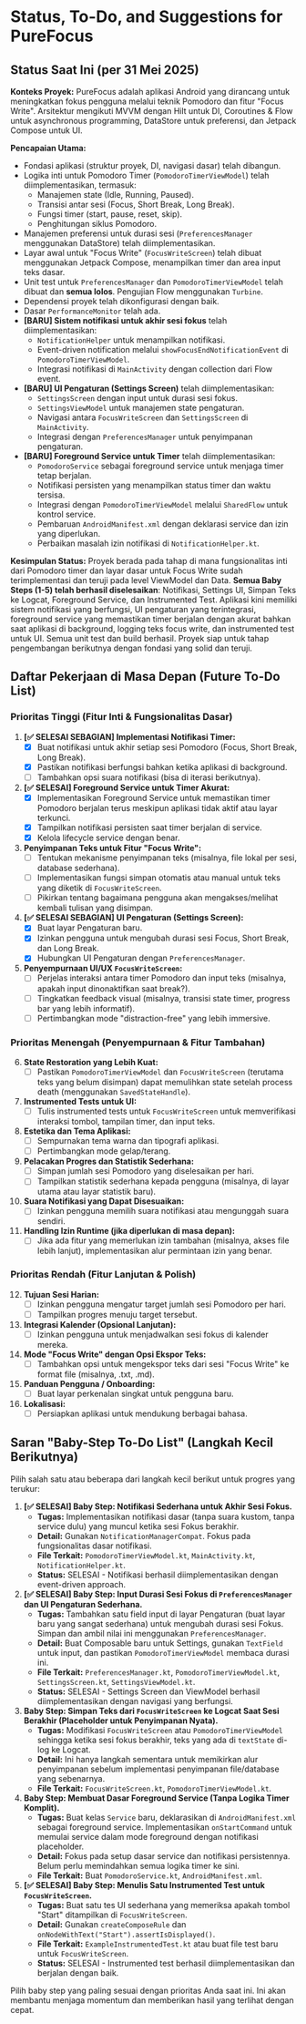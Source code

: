 # Status, To-Do, and Suggestions for PureFocus

## Status Saat Ini (per 31 Mei 2025)

**Konteks Proyek:** PureFocus adalah aplikasi Android yang dirancang untuk meningkatkan fokus pengguna melalui teknik Pomodoro dan fitur "Focus Write". Arsitektur mengikuti MVVM dengan Hilt untuk DI, Coroutines & Flow untuk asynchronous programming, DataStore untuk preferensi, dan Jetpack Compose untuk UI.

**Pencapaian Utama:**
* Fondasi aplikasi (struktur proyek, DI, navigasi dasar) telah dibangun.
* Logika inti untuk Pomodoro Timer (`PomodoroTimerViewModel`) telah diimplementasikan, termasuk:
    * Manajemen state (Idle, Running, Paused).
    * Transisi antar sesi (Focus, Short Break, Long Break).
    * Fungsi timer (start, pause, reset, skip).
    * Penghitungan siklus Pomodoro.
* Manajemen preferensi untuk durasi sesi (`PreferencesManager` menggunakan DataStore) telah diimplementasikan.
* Layar awal untuk "Focus Write" (`FocusWriteScreen`) telah dibuat menggunakan Jetpack Compose, menampilkan timer dan area input teks dasar.
* Unit test untuk `PreferencesManager` dan `PomodoroTimerViewModel` telah dibuat dan **semua lolos**. Pengujian Flow menggunakan `Turbine`.
* Dependensi proyek telah dikonfigurasi dengan baik.
* Dasar `PerformanceMonitor` telah ada.
* **[BARU] Sistem notifikasi untuk akhir sesi fokus** telah diimplementasikan:
    * `NotificationHelper` untuk menampilkan notifikasi.
    * Event-driven notification melalui `showFocusEndNotificationEvent` di `PomodoroTimerViewModel`.
    * Integrasi notifikasi di `MainActivity` dengan collection dari Flow event.
* **[BARU] UI Pengaturan (Settings Screen)** telah diimplementasikan:
    * `SettingsScreen` dengan input untuk durasi sesi fokus.
    * `SettingsViewModel` untuk manajemen state pengaturan.
    * Navigasi antara `FocusWriteScreen` dan `SettingsScreen` di `MainActivity`.
    * Integrasi dengan `PreferencesManager` untuk penyimpanan pengaturan.
* **[BARU] Foreground Service untuk Timer** telah diimplementasikan:
    * `PomodoroService` sebagai foreground service untuk menjaga timer tetap berjalan.
    * Notifikasi persisten yang menampilkan status timer dan waktu tersisa.
    * Integrasi dengan `PomodoroTimerViewModel` melalui `SharedFlow` untuk kontrol service.
    * Pembaruan `AndroidManifest.xml` dengan deklarasi service dan izin yang diperlukan.
    * Perbaikan masalah izin notifikasi di `NotificationHelper.kt`.

**Kesimpulan Status:**
Proyek berada pada tahap di mana fungsionalitas inti dari Pomodoro timer dan layar dasar untuk Focus Write sudah terimplementasi dan teruji pada level ViewModel dan Data. **Semua Baby Steps (1-5) telah berhasil diselesaikan**: Notifikasi, Settings UI, Simpan Teks ke Logcat, Foreground Service, dan Instrumented Test. Aplikasi kini memiliki sistem notifikasi yang berfungsi, UI pengaturan yang terintegrasi, foreground service yang memastikan timer berjalan dengan akurat bahkan saat aplikasi di background, logging teks focus write, dan instrumented test untuk UI. Semua unit test dan build berhasil. Proyek siap untuk tahap pengembangan berikutnya dengan fondasi yang solid dan teruji.

## Daftar Pekerjaan di Masa Depan (Future To-Do List)

### Prioritas Tinggi (Fitur Inti & Fungsionalitas Dasar)

1.  **[✅ SELESAI SEBAGIAN] Implementasi Notifikasi Timer:**
    * [x] Buat notifikasi untuk akhir setiap sesi Pomodoro (Focus, Short Break, Long Break).
    * [x] Pastikan notifikasi berfungsi bahkan ketika aplikasi di background.
    * [ ] Tambahkan opsi suara notifikasi (bisa di iterasi berikutnya).
2.  **[✅ SELESAI] Foreground Service untuk Timer Akurat:**
    * [x] Implementasikan Foreground Service untuk memastikan timer Pomodoro berjalan terus meskipun aplikasi tidak aktif atau layar terkunci.
    * [x] Tampilkan notifikasi persisten saat timer berjalan di service.
    * [x] Kelola lifecycle service dengan benar.
3.  **Penyimpanan Teks untuk Fitur "Focus Write":**
    * [ ] Tentukan mekanisme penyimpanan teks (misalnya, file lokal per sesi, database sederhana).
    * [ ] Implementasikan fungsi simpan otomatis atau manual untuk teks yang diketik di `FocusWriteScreen`.
    * [ ] Pikirkan tentang bagaimana pengguna akan mengakses/melihat kembali tulisan yang disimpan.
4.  **[✅ SELESAI SEBAGIAN] UI Pengaturan (Settings Screen):**
    * [x] Buat layar Pengaturan baru.
    * [x] Izinkan pengguna untuk mengubah durasi sesi Focus, Short Break, dan Long Break.
    * [x] Hubungkan UI Pengaturan dengan `PreferencesManager`.
5.  **Penyempurnaan UI/UX `FocusWriteScreen`:**
    * [ ] Perjelas interaksi antara timer Pomodoro dan input teks (misalnya, apakah input dinonaktifkan saat break?).
    * [ ] Tingkatkan feedback visual (misalnya, transisi state timer, progress bar yang lebih informatif).
    * [ ] Pertimbangkan mode "distraction-free" yang lebih immersive.

### Prioritas Menengah (Penyempurnaan & Fitur Tambahan)

6.  **State Restoration yang Lebih Kuat:**
    * [ ] Pastikan `PomodoroTimerViewModel` dan `FocusWriteScreen` (terutama teks yang belum disimpan) dapat memulihkan state setelah process death (menggunakan `SavedStateHandle`).
7.  **Instrumented Tests untuk UI:**
    * [ ] Tulis instrumented tests untuk `FocusWriteScreen` untuk memverifikasi interaksi tombol, tampilan timer, dan input teks.
8.  **Estetika dan Tema Aplikasi:**
    * [ ] Sempurnakan tema warna dan tipografi aplikasi.
    * [ ] Pertimbangkan mode gelap/terang.
9.  **Pelacakan Progres dan Statistik Sederhana:**
    * [ ] Simpan jumlah sesi Pomodoro yang diselesaikan per hari.
    * [ ] Tampilkan statistik sederhana kepada pengguna (misalnya, di layar utama atau layar statistik baru).
10. **Suara Notifikasi yang Dapat Disesuaikan:**
    * [ ] Izinkan pengguna memilih suara notifikasi atau mengunggah suara sendiri.
11. **Handling Izin Runtime (jika diperlukan di masa depan):**
    * [ ] Jika ada fitur yang memerlukan izin tambahan (misalnya, akses file lebih lanjut), implementasikan alur permintaan izin yang benar.

### Prioritas Rendah (Fitur Lanjutan & Polish)

12. **Tujuan Sesi Harian:**
    * [ ] Izinkan pengguna mengatur target jumlah sesi Pomodoro per hari.
    * [ ] Tampilkan progres menuju target tersebut.
13. **Integrasi Kalender (Opsional Lanjutan):**
    * [ ] Izinkan pengguna untuk menjadwalkan sesi fokus di kalender mereka.
14. **Mode "Focus Write" dengan Opsi Ekspor Teks:**
    * [ ] Tambahkan opsi untuk mengekspor teks dari sesi "Focus Write" ke format file (misalnya, .txt, .md).
15. **Panduan Pengguna / Onboarding:**
    * [ ] Buat layar perkenalan singkat untuk pengguna baru.
16. **Lokalisasi:**
    * [ ] Persiapkan aplikasi untuk mendukung berbagai bahasa.

## Saran "Baby-Step To-Do List" (Langkah Kecil Berikutnya)

Pilih salah satu atau beberapa dari langkah kecil berikut untuk progres yang terukur:

1.  **[✅ SELESAI] Baby Step: Notifikasi Sederhana untuk Akhir Sesi Fokus.**
    * **Tugas:** Implementasikan notifikasi dasar (tanpa suara kustom, tanpa service dulu) yang muncul ketika sesi Fokus berakhir.
    * **Detail:** Gunakan `NotificationManagerCompat`. Fokus pada fungsionalitas dasar notifikasi.
    * **File Terkait:** `PomodoroTimerViewModel.kt`, `MainActivity.kt`, `NotificationHelper.kt`.
    * **Status:** SELESAI - Notifikasi berhasil diimplementasikan dengan event-driven approach.
2.  **[✅ SELESAI] Baby Step: Input Durasi Sesi Fokus di `PreferencesManager` dan UI Pengaturan Sederhana.**
    * **Tugas:** Tambahkan satu field input di layar Pengaturan (buat layar baru yang sangat sederhana) untuk mengubah durasi sesi Fokus. Simpan dan ambil nilai ini menggunakan `PreferencesManager`.
    * **Detail:** Buat Composable baru untuk Settings, gunakan `TextField` untuk input, dan pastikan `PomodoroTimerViewModel` membaca durasi ini.
    * **File Terkait:** `PreferencesManager.kt`, `PomodoroTimerViewModel.kt`, `SettingsScreen.kt`, `SettingsViewModel.kt`.
    * **Status:** SELESAI - Settings Screen dan ViewModel berhasil diimplementasikan dengan navigasi yang berfungsi.
3.  **Baby Step: Simpan Teks dari `FocusWriteScreen` ke Logcat Saat Sesi Berakhir (Placeholder untuk Penyimpanan Nyata).**
    * **Tugas:** Modifikasi `FocusWriteScreen` atau `PomodoroTimerViewModel` sehingga ketika sesi fokus berakhir, teks yang ada di `textState` di-log ke Logcat.
    * **Detail:** Ini hanya langkah sementara untuk memikirkan alur penyimpanan sebelum implementasi penyimpanan file/database yang sebenarnya.
    * **File Terkait:** `FocusWriteScreen.kt`, `PomodoroTimerViewModel.kt`.
4.  **Baby Step: Membuat Dasar Foreground Service (Tanpa Logika Timer Komplit).**
    * **Tugas:** Buat kelas `Service` baru, deklarasikan di `AndroidManifest.xml` sebagai foreground service. Implementasikan `onStartCommand` untuk memulai service dalam mode foreground dengan notifikasi placeholder.
    * **Detail:** Fokus pada setup dasar service dan notifikasi persistennya. Belum perlu memindahkan semua logika timer ke sini.
    * **File Terkait:** Buat `PomodoroService.kt`, `AndroidManifest.xml`.
5.  **[✅ SELESAI] Baby Step: Menulis Satu Instrumented Test untuk `FocusWriteScreen`.**
    * **Tugas:** Buat satu tes UI sederhana yang memeriksa apakah tombol "Start" ditampilkan di `FocusWriteScreen`.
    * **Detail:** Gunakan `createComposeRule` dan `onNodeWithText("Start").assertIsDisplayed()`.
    * **File Terkait:** `ExampleInstrumentedTest.kt` atau buat file test baru untuk `FocusWriteScreen`.
    * **Status:** SELESAI - Instrumented test berhasil diimplementasikan dan berjalan dengan baik.

Pilih baby step yang paling sesuai dengan prioritas Anda saat ini. Ini akan membantu menjaga momentum dan memberikan hasil yang terlihat dengan cepat.